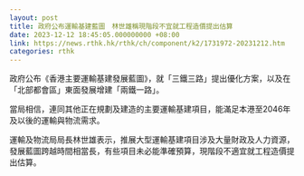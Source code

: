 ```yaml
---
layout: post
title: 政府公布運輸基建藍圖　林世雄稱現階段不宜就工程造價提出估算
date: 2023-12-12 18:45:05.000000000 +08:00
link: https://news.rthk.hk/rthk/ch/component/k2/1731972-20231212.htm
categories: rthk
---
```


政府公布《香港主要運輸基建發展藍圖》，就「三鐵三路」提出優化方案，以及在「北部都會區」東面發展增建「兩鐵一路」。

當局相信，連同其他正在規劃及建造的主要運輸基建項目，能滿足本港至2046年及以後的運輸與物流需求。

運輸及物流局局長林世雄表示，推展大型運輸基建項目涉及大量財政及人力資源，發展藍圖跨越時間相當長，有些項目未必能準確預算，現階段不適宜就工程造價提出估算。

